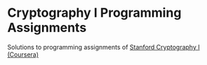 # Cryptography I Programming Assignments

Solutions to programming assignments of [Stanford Cryptography I (Coursera)](https://www.coursera.org/learn/crypto)